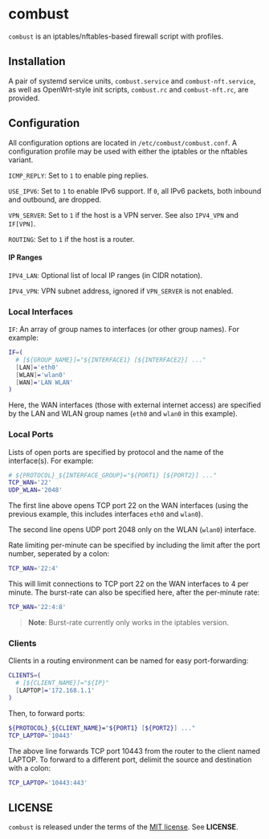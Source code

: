 combust
=======
`combust` is an iptables/nftables-based firewall script with profiles.

Installation
------------
A pair of systemd service units, `combust.service` and `combust-nft.service`, as
well as OpenWrt-style init scripts, `combust.rc` and `combust-nft.rc`, are
provided.

Configuration
-------------
All configuration options are located in `/etc/combust/combust.conf`.  A
configuration profile may be used with either the iptables or the nftables
variant.

`ICMP_REPLY`: Set to `1` to enable ping replies.

`USE_IPV6`: Set to `1` to enable IPv6 support. If `0`, all IPv6 packets, both
inbound and outbound, are dropped.

`VPN_SERVER`: Set to `1` if the host is a VPN server. See also `IPV4_VPN` and
`IF[VPN]`.

`ROUTING`: Set to `1` if the host is a router.


#### IP Ranges
`IPV4_LAN`: Optional list of local IP ranges (in CIDR notation).

`IPV4_VPN`: VPN subnet address, ignored if `VPN_SERVER` is not enabled.


### Local Interfaces
`IF`: An array of group names to interfaces (or other group names).  For
example:

```sh
IF=(
  # [${GROUP_NAME}]="${INTERFACE1} [${INTERFACE2}] ..."
  [LAN]='eth0'
  [WLAN]='wlan0'
  [WAN]='LAN WLAN'
)
```

Here, the WAN interfaces (those with external internet access) are specified by
the LAN and WLAN group names (`eth0` and `wlan0` in this example).


### Local Ports
Lists of open ports are specified by protocol and the name of the interface(s).
For example:

```sh
# ${PROTOCOL}_${INTERFACE_GROUP}="${PORT1} [${PORT2}] ..."
TCP_WAN='22'
UDP_WLAN='2048'
```

The first line above opens TCP port 22 on the WAN interfaces (using the previous
example, this includes interfaces `eth0` and `wlan0`).

The second line opens UDP port 2048 only on the WLAN (`wlan0`) interface.

Rate limiting per-minute can be specified by including the limit after the port
number, seperated by a colon:

```sh
TCP_WAN='22:4'
```

This will limit connections to TCP port 22 on the WAN interfaces to 4 per
minute.  The burst-rate can also be specified here, after the per-minute rate:

```sh
TCP_WAN='22:4:8'
```

> **Note**: Burst-rate currently only works in the iptables version.


### Clients
Clients in a routing environment can be named for easy port-forwarding:

```sh
CLIENTS=(
  # [${CLIENT_NAME}]="${IP}"
  [LAPTOP]='172.168.1.1'
)
```

Then, to forward ports:

```sh
${PROTOCOL}_${CLIENT_NAME}="${PORT1} [${PORT2}] ..."
TCP_LAPTOP='10443'
```

The above line forwards TCP port 10443 from the router to the client named
LAPTOP.  To forward to a different port, delimit the source and destination with
a colon:

```sh
TCP_LAPTOP='10443:443'
```

LICENSE
-------
`combust` is released under the terms of the
[MIT license](http://tldrlegal.com/license/mit-license). See **LICENSE**.
